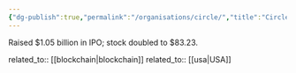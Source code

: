 ```yaml
---
{"dg-publish":true,"permalink":"/organisations/circle/","title":"Circle"}
---
```



Raised $1.05 billion in IPO; stock doubled to $83.23.

related_to:: [[blockchain\|blockchain]]
related_to:: [[usa\|USA]]
